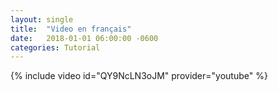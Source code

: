 ```yaml
---
layout: single
title:  "Video en français"
date:   2018-01-01 06:00:00 -0600
categories: Tutorial
---
```


{% include video id="QY9NcLN3oJM" provider="youtube" %}
